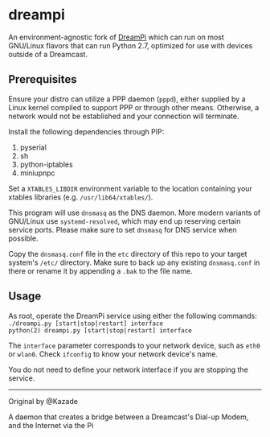 # dreampi
An environment-agnostic fork of [DreamPi](https://github.com/Kazade/dreampi) which can run on most GNU/Linux flavors that can run Python 2.7, optimized for use with devices outside of a Dreamcast.

## Prerequisites
Ensure your distro can utilize a PPP daemon (`pppd`), either supplied by a Linux kernel compiled to support PPP or through other means. Otherwise, a network would not be established and your connection will terminate.

Install the following dependencies through PIP:
1. pyserial
1. sh
1. python-iptables
1. miniupnpc

Set a `XTABLES_LIBDIR` environment variable to the location containing your xtables libraries (e.g. `/usr/lib64/xtables/`).

This program will use `dnsmasq` as the DNS daemon. More modern variants of GNU/Linux use `systemd-resolved`, which may end up reserving certain service ports. Please make sure to set `dnsmasq` for DNS service when possible.

Copy the `dnsmasq.conf` file in the `etc` directory of this repo to your target system's `/etc/` directory. Make sure to back up any existing `dnsmasq.conf` in there or rename it by appending a `.bak` to the file name.

## Usage
As root, operate the DreamPi service using either the following commands:<br>
`./dreampi.py [start|stop|restart] interface`<br>
`python(2) dreampi.py [start|stop|restart] interface`

The `interface` parameter corresponds to your network device, such as `eth0` or `wlan0`. Check `ifconfig` to know your network device's name.

You do not need to define your network interface if you are stopping the service.

---

Original by @Kazade

A daemon that creates a bridge between a Dreamcast's Dial-up Modem, and the Internet via the Pi
